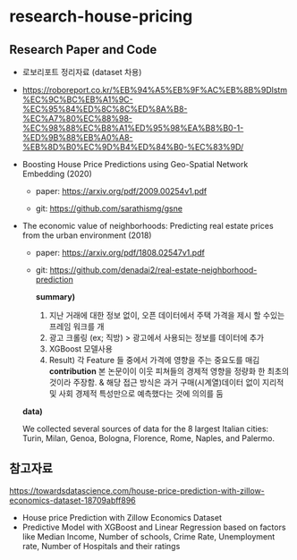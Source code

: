# research-house-pricing


## Research Paper and Code
- 로보리포트 정리자료 (dataset 차용)
- https://roboreport.co.kr/%EB%94%A5%EB%9F%AC%EB%8B%9Dlstm%EC%9C%BC%EB%A1%9C-%EC%95%84%ED%8C%8C%ED%8A%B8-%EC%A7%80%EC%88%98-%EC%98%88%EC%B8%A1%ED%95%98%EA%B8%B0-1-%ED%9B%88%EB%A0%A8-%EB%8D%B0%EC%9D%B4%ED%84%B0-%EC%83%9D/


- Boosting House Price Predictions using Geo-Spatial Network Embedding (2020)

  - paper: https://arxiv.org/pdf/2009.00254v1.pdf

  - git: https://github.com/sarathismg/gsne 

    

- The economic value of neighborhoods: Predicting real estate prices from the urban environment (2018)

  - paper: https://arxiv.org/pdf/1808.02547v1.pdf

  - git: https://github.com/denadai2/real-estate-neighborhood-prediction

    **summary)**
    
    1. 지난 거래에 대한 정보 없이,  오픈 데이터에서 주택 가격을 제시 할 수있는 프레임 워크를 개
    2. 광고 크롤링 (ex; 직방) > 광고에서 사용되는 정보를 데이터에 추가
    3. XGBoost 모델사용
    4. Result) 각 Feature 들 중에서 가격에 영향을 주는 중요도를 매김
**contribution**
본 논문이이 이웃 피쳐들의 경제적 영향을 정량화 한 최초의 것이라 주장함.
& 해당 접근 방식은 과거 구매(시계열)데이터 없이 지리적 및 사회 경제적 특성만으로 예측했다는 것에 의의를 둠

  **data)**

  We collected several sources of data for the 8 largest Italian cities: Turin, Milan, Genoa, Bologna, Florence, Rome, Naples, and Palermo.



    
## 참고자료
   https://towardsdatascience.com/house-price-prediction-with-zillow-economics-dataset-18709abff896
   - House price Prediction with Zillow Economics Dataset
   - Predictive Model with XGBoost and Linear Regression based on factors like Median Income, Number of schools, Crime Rate, Unemployment rate, Number of Hospitals and their ratings

    
